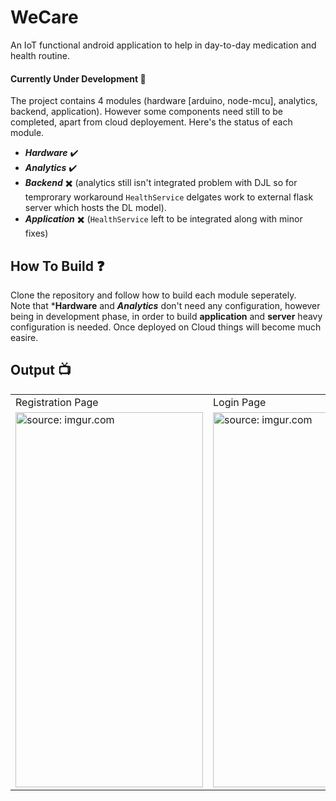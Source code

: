 # WeCare
An IoT functional android application to  help in day-to-day medication and health routine.

#### Currently Under Development 🔨

The project contains 4 modules (hardware [arduino, node-mcu], analytics, backend, application).
However some components need still to be completed, apart from cloud deployement. Here's the status of each module.

* ***Hardware*** ✔️
* ***Analytics*** ✔️
* ***Backend*** ✖️ (analytics still isn't integrated problem with DJL so for temprorary workaround ``HealthService`` delgates work to external flask server which hosts the DL model).
* ***Application*** ✖️ (``HealthService`` left to be integrated along with minor fixes)

## How To Build ❓

Clone the repository and follow how to build each module seperately. </br>
Note that ***Hardware** and ***Analytics*** don't need any configuration, however being in development phase, in order to build **application** and **server** heavy configuration is needed. Once deployed on Cloud things will become much easire.

## Output 📺

<table>
  <tr>
    <td>Registration Page</td>
     <td>Login Page</td>
     <td></td>
  </tr>
  <tr>
    <td><a href="https://imgur.com/rUiN5qn"><img src="https://i.imgur.com/rUiN5qn.jpg" title="source: imgur.com" height="600" width="300"/></a></td>
    <td><a href="https://imgur.com/ZexRy6C"><img src="https://i.imgur.com/ZexRy6C.jpg" title="source: imgur.com" height="600" width="300" /></td>
  </tr>
 </table>

